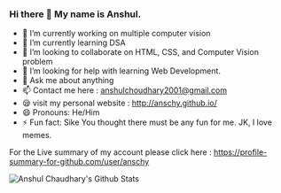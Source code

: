 ### Hi there 👋 My name is Anshul.


- 🔭 I’m currently working on multiple computer vision
- 🌱 I’m currently learning DSA
- 👯 I’m looking to collaborate on HTML, CSS, and Computer Vision problem
- 🤔 I’m looking for help with learning Web Development.
- 💬 Ask me about anything
- 📫 Contact me here : anshulchoudhary2001@gmail.com
- 😪 visit my personal website : http://anschy.github.io/
- 😄 Pronouns: He/Him
- ⚡ Fun fact: Sike You thought there must be any fun for me. JK, I love memes.

For the Live summary of my account please click here :
https://profile-summary-for-github.com/user/anschy

<img align="left" alt="Anshul Chaudhary's Github Stats" src="https://github-readme-stats.vercel.app/api?username=anschy&show_icons=true&hide_border=true" />
